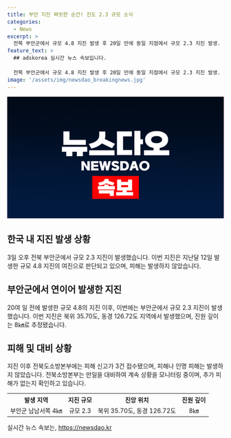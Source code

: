 ```yaml
---
title: 부안 지진 짜릿한 순간! 진도 2.3 규모 소식
categories:
  - News
excerpt: >
  전북 부안군에서 규모 4.8 지진 발생 후 20일 만에 동일 지점에서 규모 2.3 지진 발생. 피해는 없었으며, 여진으로 추정됨. 지진 후 소방본부에는 피해 신고 3건, 유감 신고는 더 많았으나 시설 피해 없음. 현재까지 추가 피해 신고 없으며, 피해 상황을 계속하여 확인 중.
feature_text: >
  ## adskorea 실시간 뉴스 속보입니다.

  전북 부안군에서 규모 4.8 지진 발생 후 20일 만에 동일 지점에서 규모 2.3 지진 발생. 피해는 없었으며, 여진으로 추정됨. 지진 후 소방본부에는 피해 신고 3건, 유감 신고는 더 많았으나 시설 피해 없음. 현재까지 추가 피해 신고 없으며, 피해 상황을 계속하여 확인 중.
image: '/assets/img/newsdao_breakingnews.jpg'
---
```


<p><img src="/assets/img/newsdao_breakingnews.jpg" alt="adskorea 속보" /></p>

<h2 data-ke-size="size26">한국 내 지진 발생 상황</h2>

<p data-ke-size="size16">3일 오후 전북 부안군에서 규모 2.3 지진이 발생했습니다. 이번 지진은 지난달 12일 발생한 규모 4.8 지진의 여진으로 판단되고 있으며, 피해는 발생하지 않았습니다.</p>

<h2 data-ke-size="size24">부안군에서 연이어 발생한 지진</h2>

<p data-ke-size="size16">20여 일 전에 발생한 규모 4.8의 지진 이후, 이번에는 부안군에서 규모 2.3 지진이 발생했습니다. 이번 지진은 북위 35.70도, 동경 126.72도 지역에서 발생했으며, 진원 깊이는 8㎞로 추정됐습니다.</p>

<h2 data-ke-size="size24">피해 및 대비 상황</h2>

<p data-ke-size="size16">지진 이후 전북도소방본부에는 피해 신고가 3건 접수됐으며, 피해나 인명 피해는 발생하지 않았습니다. 전북소방본부는 만일을 대비하여 계속 상황을 모니터링 중이며, 추가 피해가 없는지 확인하고 있습니다.</p>

<table>
    <tr>
        <th>발생 지역</th>
        <th>지진 규모</th>
        <th>진앙 위치</th>
        <th>진원 깊이</th>
    </tr>
    <tr>
        <td style="text-align: center;">부안군 남남서쪽 4㎞</td>
        <td style="text-align: center;">규모 2.3</td>
        <td style="text-align: center;">북위 35.70도, 동경 126.72도</td>
        <td style="text-align: center;">8㎞</td>
    </tr>
</table>
실시간 뉴스 속보는, <a href="https://newsdao.kr" rel="dofollow">https://newsdao.kr</a>


